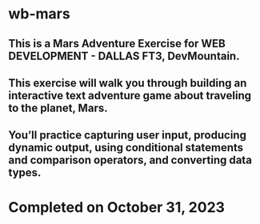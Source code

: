 # wb-mars
## This is a Mars Adventure Exercise for WEB DEVELOPMENT - DALLAS FT3, DevMountain.
## This exercise will walk you through building an interactive text adventure game about traveling to the planet, Mars. 
## You’ll practice capturing user input, producing dynamic output, using conditional statements and comparison operators, and converting data types.
# Completed on October 31, 2023
